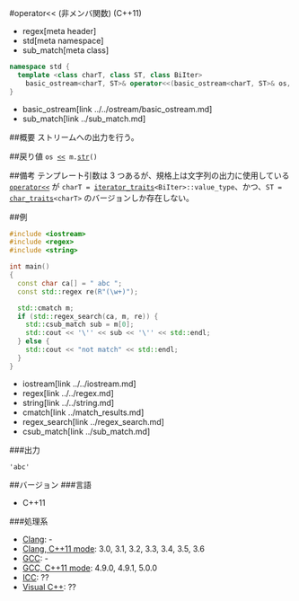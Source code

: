#operator<< (非メンバ関数) (C++11)
* regex[meta header]
* std[meta namespace]
* sub_match[meta class]

```cpp
namespace std {
  template <class charT, class ST, class BiIter>
    basic_ostream<charT, ST>& operator<<(basic_ostream<charT, ST>& os, const sub_match<BiIter>& m);
}
```
* basic_ostream[link ../../ostream/basic_ostream.md]
* sub_match[link ../sub_match.md]

##概要
ストリームへの出力を行う。


##戻り値
`os `[`<<`](../../string/basic_string/op_ostream.md)` m.`[`str`](str.md)`()`


##備考
テンプレート引数は 3 つあるが、規格上は文字列の出力に使用している [`operator<<`](../../string/basic_string/op_ostream.md) が `charT = `[`iterator_traits`](../../iterator/iterator_traits.md)`<BiIter>::value_type`、かつ、`ST = `[`char_traits`](../../string/char_traits.md)`<charT>` のバージョンしか存在しない。


##例
```cpp
#include <iostream>
#include <regex>
#include <string>

int main()
{
  const char ca[] = " abc ";
  const std::regex re(R"(\w+)");

  std::cmatch m;
  if (std::regex_search(ca, m, re)) {
    std::csub_match sub = m[0];
    std::cout << '\'' << sub << '\'' << std::endl;
  } else {
    std::cout << "not match" << std::endl;
  }
}
```
* iostream[link ../../iostream.md]
* regex[link ../../regex.md]
* string[link ../../string.md]
* cmatch[link ../match_results.md]
* regex_search[link ../regex_search.md]
* csub_match[link ../sub_match.md]

###出力
```
'abc'
```


##バージョン
###言語
- C++11

###処理系
- [Clang](/implementation.md#clang): -
- [Clang, C++11 mode](/implementation.md#clang): 3.0, 3.1, 3.2, 3.3, 3.4, 3.5, 3.6
- [GCC](/implementation.md#gcc): -
- [GCC, C++11 mode](/implementation.md#gcc): 4.9.0, 4.9.1, 5.0.0
- [ICC](/implementation.md#icc): ??
- [Visual C++](/implementation.md#visual_cpp): ??
